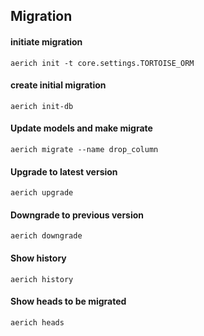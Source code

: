 ## Migration

#### initiate migration

`aerich init -t core.settings.TORTOISE_ORM`

#### create initial migration

`aerich init-db`

#### Update models and make migrate

`aerich migrate --name drop_column`

#### Upgrade to latest version

`aerich upgrade`

#### Downgrade to previous version

`aerich downgrade`

#### Show history

`aerich history`

#### Show heads to be migrated

`aerich heads`
